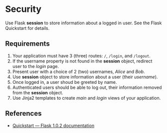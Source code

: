 # Security

Use Flask **session** to store information about a logged in user. See the Flask Quickstart for details.

## Requirements

1. Your application must have 3 (three) routes: `/`, `/login`, and `/logout`.
2. If the username property is not found in the **session** object, redirect user to the *login* page.
3. Present user with a choice of 2 (two) usernames, *Alice* and *Bob*.
4. Use **session** object to store information about a user (their *username*).
5. Once logged in, a user shoud be greeted by name.
6. Authenticated users should be able to log out, their information removed from the **session** object.
7. Use Jinja2 templates to create *main* and *login* views of your application.

## References

* [Quickstart — Flask 1.0.2 documentation](http://flask.pocoo.org/docs/1.0/quickstart/)
